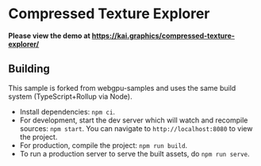# Compressed Texture Explorer

**Please view the demo at <https://kai.graphics/compressed-texture-explorer/>**

## Building

This sample is forked from webgpu-samples and uses the same build system
(TypeScript+Rollup via Node).

- Install dependencies: `npm ci`.
- For development, start the dev server which will watch and recompile
  sources: `npm start`. You can navigate to `http://localhost:8080` to view the project.
- For production, compile the project: `npm run build`.
- To run a production server to serve the built assets, do `npm run serve`.
